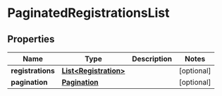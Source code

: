 

# PaginatedRegistrationsList

## Properties

Name | Type | Description | Notes
------------ | ------------- | ------------- | -------------
**registrations** | [**List&lt;Registration&gt;**](Registration.md) |  |  [optional]
**pagination** | [**Pagination**](Pagination.md) |  |  [optional]




